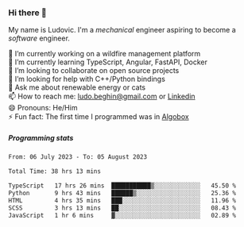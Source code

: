 ### Hi there 👋

My name is Ludovic. I'm a *mechanical* engineer aspiring to become a *software* engineer.

 🔭 I’m currently working on a wildfire management platform<br/>
 🌱 I’m currently learning TypeScript, Angular, FastAPI, Docker<br/>
 👯 I’m looking to collaborate on open source projects<br/>
 🤔 I’m looking for help with C++/Python bindings<br/>
 💬 Ask me about renewable energy or cats<br/>
 📫 How to reach me: ludo.beghin@gmail.com or [Linkedin](https://www.linkedin.com/in/ludovic-beghin/)<br/>
 😄 Pronouns: He/Him<br/>
 ⚡ Fun fact: The first time I programmed was in [Algobox](https://fr.wikipedia.org/wiki/Algobox)<br/>

##### Programming stats
<!--START_SECTION:waka-->

```txt
From: 06 July 2023 - To: 05 August 2023

Total Time: 38 hrs 13 mins

TypeScript   17 hrs 26 mins  ███████████▒░░░░░░░░░░░░░   45.50 %
Python       9 hrs 43 mins   ██████▒░░░░░░░░░░░░░░░░░░   25.36 %
HTML         4 hrs 35 mins   ███░░░░░░░░░░░░░░░░░░░░░░   11.96 %
SCSS         3 hrs 13 mins   ██░░░░░░░░░░░░░░░░░░░░░░░   08.43 %
JavaScript   1 hr 6 mins     ▓░░░░░░░░░░░░░░░░░░░░░░░░   02.89 %
```

<!--END_SECTION:waka-->
